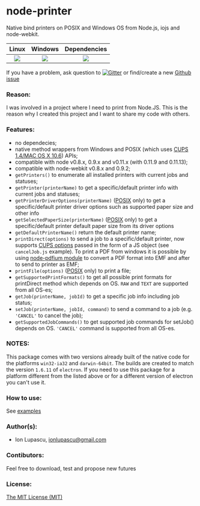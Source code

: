 node-printer
============
Native bind printers on POSIX and Windows OS from Node.js, iojs and node-webkit.
<table>
  <thead>
    <tr>
      <th>Linux</th>
      <th>Windows</th>
      <th>Dependencies</th>
    </tr>
  </thead>
  <tbody>
    <tr>
      <td align="center">
        <a href="https://travis-ci.org/tojocky/node-printer"><img src="https://travis-ci.org/tojocky/node-printer.svg?branch=master"></a>
      </td>
      <td align="center">
        <a href="https://ci.appveyor.com/project/tojocky/node-printer"><img src="https://ci.appveyor.com/api/projects/status/9y800f36wla35ee7?svg=true"></a>
      </td>
      <td align="center">
        <a href="https://david-dm.org/tojocky/node-printer"><img src="https://david-dm.org/tojocky/node-printer.svg"></a>
      </td>
    </tr>
  </tbody>
</table>

If you have a problem, ask question to [![Gitter](https://badges.gitter.im/Join%20Chat.svg)](https://gitter.im/tojocky/node-printer?utm_source=badge&utm_medium=badge&utm_campaign=pr-badge&utm_content=badge) or find/create a new [Github issue](https://github.com/tojocky/node-printer/issues)

### Reason:

I was involved in a project where I need to print from Node.JS. This is the reason why I created this project and I want to share my code with others.


### Features:

* no dependecies;
* native method wrappers from Windows  and POSIX (which uses [CUPS 1.4/MAC OS X 10.6](http://cups.org/)) APIs;
* compatible with node v0.8.x, 0.9.x and v0.11.x (with 0.11.9 and 0.11.13);
* compatible with node-webkit v0.8.x and 0.9.2;
* `getPrinters()` to enumerate all installed printers with current jobs and statuses;
* `getPrinter(printerName)` to get a specific/default printer info with current jobs and statuses;
* `getPrinterDriverOptions(printerName)` ([POSIX](http://en.wikipedia.org/wiki/POSIX) only) to get a specific/default printer driver options such as supported paper size and other info
* `getSelectedPaperSize(printerName)` ([POSIX](http://en.wikipedia.org/wiki/POSIX) only) to get a specific/default printer default paper size from its driver options
* `getDefaultPrinterName()` return the default printer name;
* `printDirect(options)` to send a job to a specific/default printer, now supports [CUPS options](http://www.cups.org/documentation.php/options.html) passed in the form of a JS object (see `cancelJob.js` example). To print a PDF from windows it is possible by using [node-pdfium module](https://github.com/tojocky/node-pdfium) to convert a PDF format into EMF and after to send to printer as EMF;
* `printFile(options)`  ([POSIX](http://en.wikipedia.org/wiki/POSIX) only) to print a file;
* `getSupportedPrintFormats()` to get all possible print formats for printDirect method which depends on OS. `RAW` and `TEXT` are supported from all OS-es;
* `getJob(printerName, jobId)` to get a specific job info including job status;
* `setJob(printerName, jobId, command)` to send a command to a job (e.g. `'CANCEL'` to cancel the job);
* `getSupportedJobCommands()` to get supported job commands for setJob() depends on OS. `'CANCEL'` command is supported from all OS-es.

### NOTES:
This package comes with two versions already built of the native code for the platforms `win32-ia32` and `darwin-64bit`. The builds are
created to match the version `1.6.11` of `electron`. If you need to use this package for a platform different from
the listed above or for a different version of electron you can't use it.

### How to use:

See [examples](https://github.com/tojocky/node-printer/tree/master/examples)

### Author(s):

* Ion Lupascu, ionlupascu@gmail.com

### Contibutors:

Feel free to download, test and propose new futures

### License:
 [The MIT License (MIT)](http://opensource.org/licenses/MIT)
